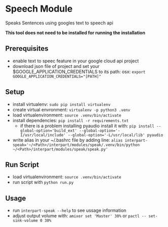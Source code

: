 # Speech Module

Speaks Sentences using googles text to speech api

**This tool does not need to be installed for running the installation**

## Prerequisites

* enable text to speec feature in your google cloud api project
* download json file of project and set your $GOOGLE_APPLICATION_CREDENTIALS to its path: osx: `export GOOGLE_APPLICATION_CREDENTIALS="[PATH]"`

## Setup

* install virtualenv: `sudo pip install virtualenv`
* create virtual envronment: `virtualenv -p python3 .venv`
* load virtualenvironment: `source .venv/bin/activate`
* install dependencies: `pip install -r requirements.txt`
    * if there is a problem installing pyaudio install it with: `pip install --global-option='build_ext' --global-option='-I/usr/local/include' --global-option='-L/usr/local/lib' pyaudio`
* write alias in your ~/.bashrc file by adding line: `alias interpart-speak='~/<Path>/interpart/modules/speak/.venv/bin/python ~/<Path>/interpart/modules/speak/speak.py'`

## Run Script

* load virtualenvironment: `source .venv/bin/activate`
* run script with `python run.py`

## Usage

* run `interpart-speak --help` to see ussage information
* adjust output volume with: `amixer set 'Master' 30%` or `pactl -- set-sink-volume 0 30%`